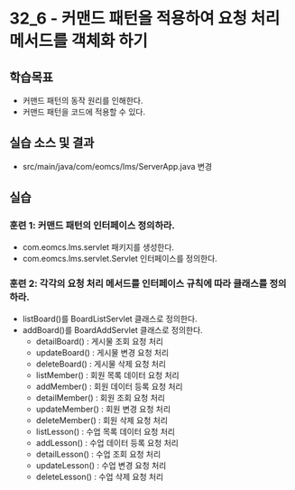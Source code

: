 # 32_6 - 커맨드 패턴을 적용하여 요청 처리 메서드를 객체화 하기 

## 학습목표

- 커맨드 패턴의 동작 원리를 인해한다.
- 커맨드 패턴을 코드에 적용할 수 있다. 

## 실습 소스 및 결과

- src/main/java/com/eomcs/lms/ServerApp.java 변경

## 실습  

### 훈련 1: 커맨드 패턴의 인터페이스 정의하라.

- com.eomcs.lms.servlet 패키지를 생성한다.
- com.eomcs.lms.servlet.Servlet 인터페이스를 정의한다.

### 훈련 2: 각각의 요청 처리 메서드를 인터페이스 규칙에 따라 클래스를 정의하라.
 
- listBoard()를 BoardListServlet 클래스로 정의한다.
- addBoard()를 BoardAddServlet 클래스로 정의한다.
  - detailBoard() : 게시물 조회 요청 처리
  - updateBoard() : 게시물 변경 요청 처리
  - deleteBoard() : 게시물 삭제 요청 처리
  - listMember() : 회원 목록 데이터 요청 처리
  - addMember() : 회원 데이터 등록 요청 처리
  - detailMember() : 회원 조회 요청 처리
  - updateMember() : 회원 변경 요청 처리
  - deleteMember() : 회원 삭제 요청 처리
  - listLesson() : 수업 목록 데이터 요청 처리
  - addLesson() : 수업 데이터 등록 요청 처리
  - detailLesson() : 수업 조회 요청 처리
  - updateLesson() : 수업 변경 요청 처리
  - deleteLesson() : 수업 삭제 요청 처리      
